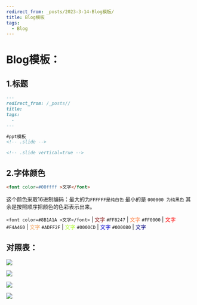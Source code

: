 ```yaml
---
redirect_from: _posts/2023-3-14-Blog模板/
title: Blog模板
tags:
  - Blog
---
```






# Blog模板：

## 1.标题

```markdown
---
redirect_from: /_posts//
title: 
tags:
  - 
---
```

```markdown
#ppt模板
<!-- .slide -->

<!-- .slide vertical=true -->
```

## 2.字体颜色

```markdown
<font color=#00ffff >文字</font>
```

这个颜色采取16进制编码：最大的为`FFFFFF是纯白色` 最小的是 `000000 为纯黑色` 其余是按照顺序把颜色的色彩表示出来。

`<font color=#8B1A1A >文字</font>` | <font color=#8B1A1A >文字</font>
`#FF8247` | <font color=#FF8247 >文字</font>
`#FF0000` | <font color=#FF0000 >文字</font>
`#F4A460` | <font color=#F4A460 >文字</font>
`#ADFF2F` | <font color=#ADFF2F >文字</font>
`#0000CD` | <font color=#0000CD >文字</font>
`#000080` | <font color=#000080 >文字</font>

## 对照表：

![](https://cdn.staticaly.com/gh/ElaborateBury/Net-Imagine@master/Imagine/2019012520313033-(1).26sym05vq7y8.webp)



![](https://cdn.staticaly.com/gh/ElaborateBury/Net-Imagine@master/Imagine/20190125203938660.51stj9yegew0.webp)

![](https://cdn.staticaly.com/gh/ElaborateBury/Net-Imagine@master/Imagine/20190125204010188.5oy0tlamsy40.webp)

![](https://cdn.staticaly.com/gh/ElaborateBury/Net-Imagine@master/Imagine/20190125204053815.1ki33dag4yow.webp)
